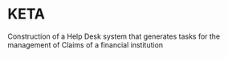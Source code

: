 # KETA
Construction of a Help Desk system that generates tasks for the management of Claims of a financial institution

